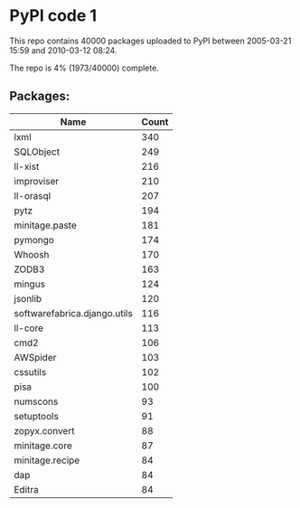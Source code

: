 # PyPI code 1

This repo contains 40000 packages uploaded to PyPI between 
2005-03-21 15:59 and 2010-03-12 08:24.

The repo is 4% (1973/40000) complete.

## Packages:

| Name  | Count |
| ----- | ----- |
| lxml | 340 |
| SQLObject | 249 |
| ll-xist | 216 |
| improviser | 210 |
| ll-orasql | 207 |
| pytz | 194 |
| minitage.paste | 181 |
| pymongo | 174 |
| Whoosh | 170 |
| ZODB3 | 163 |
| mingus | 124 |
| jsonlib | 120 |
| softwarefabrica.django.utils | 116 |
| ll-core | 113 |
| cmd2 | 106 |
| AWSpider | 103 |
| cssutils | 102 |
| pisa | 100 |
| numscons | 93 |
| setuptools | 91 |
| zopyx.convert | 88 |
| minitage.core | 87 |
| minitage.recipe | 84 |
| dap | 84 |
| Editra | 84 |


